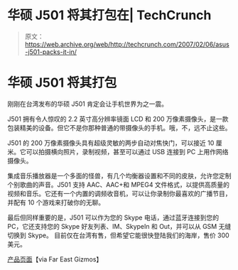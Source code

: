 # 华硕 J501 将其打包在| TechCrunch

> 原文：<https://web.archive.org/web/http://techcrunch.com/2007/02/06/asus-j501-packs-it-in/>

# 华硕 J501 将其打包

刚刚在台湾发布的华硕 J501 肯定会让手机世界为之一震。

J501 拥有令人惊叹的 2.2 英寸高分辨率镜面 LCD 和 200 万像素摄像头，是一款包装精美的设备。但它不是你那种普通的带摄像头的手机。哦，不，远不止这些。

J501 的 200 万像素摄像头具有超级灵敏的两步自动对焦快门，可以接近 10 厘米。它可以拍摄横向照片，录制视频，甚至可以通过 USB 连接到 PC 上用作网络摄像头。

 集成音乐播放器是一个多面的怪兽，有几个均衡器设置和不同的皮肤，允许您定制个别歌曲的声音。J501 支持 AAC、AAC+和 MPEG4 文件格式，以提供高质量的视频和音乐。它还有一个内置的调频收音机，可以让你录制你最喜欢的广播节目，并配有 10 个游戏来打破你的无聊。

最后但同样重要的是，J501 可以作为您的 Skype 电话，通过蓝牙连接到您的 PC，它还支持您的 Skype 好友列表、IM、SkypeIn 和 Out，并可以从 GSM 无缝切换到 Skype。
目前仅在台湾有售，但希望它能很快登陆我们的海岸，售价 300 美元。

[产品页面](https://web.archive.org/web/20130628182218/http://www.asus.com/products.aspx?l1=11&l2=57&l3=0&model=1467&modelmenu=1)【via Far East Gizmos】